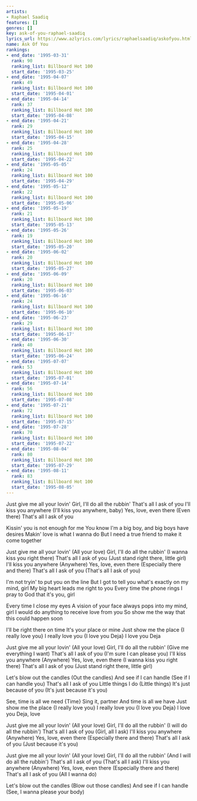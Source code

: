 ```yaml
---
artists:
- Raphael Saadiq
features: []
genres: []
key: ask-of-you-raphael-saadiq
lyrics_url: https://www.azlyrics.com/lyrics/raphaelsaadiq/askofyou.html
name: Ask Of You
rankings:
- end_date: '1995-03-31'
  rank: 90
  ranking_list: Billboard Hot 100
  start_date: '1995-03-25'
- end_date: '1995-04-07'
  rank: 49
  ranking_list: Billboard Hot 100
  start_date: '1995-04-01'
- end_date: '1995-04-14'
  rank: 37
  ranking_list: Billboard Hot 100
  start_date: '1995-04-08'
- end_date: '1995-04-21'
  rank: 29
  ranking_list: Billboard Hot 100
  start_date: '1995-04-15'
- end_date: '1995-04-28'
  rank: 25
  ranking_list: Billboard Hot 100
  start_date: '1995-04-22'
- end_date: '1995-05-05'
  rank: 24
  ranking_list: Billboard Hot 100
  start_date: '1995-04-29'
- end_date: '1995-05-12'
  rank: 22
  ranking_list: Billboard Hot 100
  start_date: '1995-05-06'
- end_date: '1995-05-19'
  rank: 21
  ranking_list: Billboard Hot 100
  start_date: '1995-05-13'
- end_date: '1995-05-26'
  rank: 19
  ranking_list: Billboard Hot 100
  start_date: '1995-05-20'
- end_date: '1995-06-02'
  rank: 20
  ranking_list: Billboard Hot 100
  start_date: '1995-05-27'
- end_date: '1995-06-09'
  rank: 20
  ranking_list: Billboard Hot 100
  start_date: '1995-06-03'
- end_date: '1995-06-16'
  rank: 24
  ranking_list: Billboard Hot 100
  start_date: '1995-06-10'
- end_date: '1995-06-23'
  rank: 29
  ranking_list: Billboard Hot 100
  start_date: '1995-06-17'
- end_date: '1995-06-30'
  rank: 40
  ranking_list: Billboard Hot 100
  start_date: '1995-06-24'
- end_date: '1995-07-07'
  rank: 53
  ranking_list: Billboard Hot 100
  start_date: '1995-07-01'
- end_date: '1995-07-14'
  rank: 56
  ranking_list: Billboard Hot 100
  start_date: '1995-07-08'
- end_date: '1995-07-21'
  rank: 72
  ranking_list: Billboard Hot 100
  start_date: '1995-07-15'
- end_date: '1995-07-28'
  rank: 70
  ranking_list: Billboard Hot 100
  start_date: '1995-07-22'
- end_date: '1995-08-04'
  rank: 80
  ranking_list: Billboard Hot 100
  start_date: '1995-07-29'
- end_date: '1995-08-11'
  rank: 83
  ranking_list: Billboard Hot 100
  start_date: '1995-08-05'
---
```


Just give me all your lovin'
Girl, I'll do all the rubbin'
That's all I ask of you
I'll kiss you anywhere
(I'll kiss you anywhere, baby)
Yes, love, even there (Even there)
That's all I ask of you

Kissin' you is not enough for me
You know I'm a big boy, and big boys have desires
Makin' love is what I wanna do
But I need a true friend to make it come together

Just give me all your lovin' (All your love)
Girl, I'll do all the rubbin'
(I wanna kiss you right there)
That's all I ask of you
(Just stand right there, little girl)
I'll kiss you anywhere (Anywhere)
Yes, love, even there
(Especially there and there)
That's all I ask of you
(That's all I ask of you)

I'm not tryin' to put you on the line
But I got to tell you what's exactly on my mind, girl
My big heart leads me right to you
Every time the phone rings
I pray to God that it's you, girl

Every time I close my eyes
A vision of your face always pops into my mind, girl
I would do anything to receive love from you
So show me the way that this could happen soon

I'll be right there on time
It's your place or mine
Just show me the place
{I really love you} I really love you
{I love you Deja} I love you Deja

Just give me all your lovin'
(All your love)
Girl, I'll do all the rubbin'
(Give me everything I want)
That's all I ask of you
(I'm sure I can please you)
I'll kiss you anywhere (Anywhere)
Yes, love, even there
(I wanna kiss you right there)
That's all I ask of you
(Just stand right there, little girl)

Let's blow out the candles (Out the candles)
And see if I can handle (See if I can handle you)
That's all I ask of you
Little things I do (Little things)
It's just because of you
(It's just because it's you)

See, time is all we need {Time}
Sing it, partner
And time is all we have
Just show me the place
{I really love you} I really love you
{I love you Deja} I love you Deja, love

Just give me all your lovin'
(All your love)
Girl, I'll do all the rubbin'
(I will do all the rubbin')
That's all I ask of you (Girl, all I ask)
I'll kiss you anywhere (Anywhere)
Yes, love, even there
(Especially there and there)
That's all I ask of you
(Just because it's you)

Just give me all your lovin'
(All your love)
Girl, I'll do all the rubbin'
(And I will do all the rubbin')
That's all I ask of you (That's all I ask)
I'll kiss you anywhere (Anywhere)
Yes, love, even there
(Especially there and there)
That's all I ask of you
(All I wanna do)

Let's blow out the candles
(Blow out those candles)
And see if I can handle
(See, I wanna please your body)



